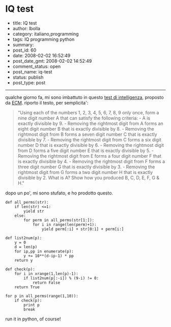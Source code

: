 # IQ test

- title: IQ test
- author: lbolla
- category: italiano,programming
- tags: IQ programming python
- summary: 
- post_id: 60
- date: 2008-02-02 16:52:49
- post_date_gmt: 2008-02-02 14:52:49
- comment_status: open
- post_name: iq-test
- status: publish
- post_type: post

----------------

qualche giorno fa, mi sono imbattuto in questo [test di intelligenza][1], proposto da [ECM][2]. riporto il testo, per semplicita': 

> "Using each of the numbers 1, 2, 3, 4, 5, 6, 7, 8, 9 only once, form a nine digit number A that can satisfy the following criteria: - A is exactly divisible by 9. - Removing the rightmost digit from A forms an eight digit number B that is exactly divisible by 8. - Removing the rightmost digit from B forms a seven digit number C that is exactly divisible by 7. - Removing the rightmost digit from C forms a six digit number D that is exactly divisible by 6. - Removing the rightmost digit from D forms a five digit number E that is exactly divisible by 5. - Removing the rightmost digit from E forms a four digit number F that is exactly divisible by 4. - Removing the rightmost digit from F forms a three digit number G that is exactly divisible by 3. - Removing the rightmost digit from G forms a two digit number H that is exactly divisible by 2. What is A? Show how you produced B, C, D, E, F, G & H."

dopo un po', mi sono stufato, e ho prodotto questo. 
    
    
    def all_perms(str):
        if len(str) <=1:
            yield str
        else:
            for perm in all_perms(str[1:]):
                for i in range(len(perm)+1):
                    yield perm[:i] + str[0:1] + perm[i:]
    
    def list2num(p):
        y = 0
        d = len(p)
        for ip,pp in enumerate(p):
            y += 10**(d-ip-1) * pp
        return y
    
    def check(p):
        for i in xrange(1,len(p)-1):
            if list2num(p[:-i]) % (9-i) != 0:
                return False
        return True
    
    for p in all_perms(range(1,10)):
        if check(p):
            print p
            break

run it in python, of course!

   [1]: http://www.ecmselection.co.uk/high_iq_enter_and_win/brainbuster_no_25_-_remove_digits.html (IQ test)
   [2]: http://www.ecmselection.co.uk/ (ECM)